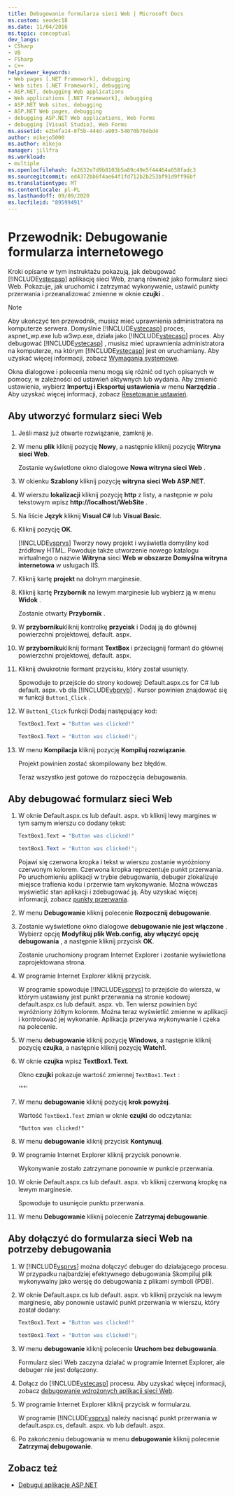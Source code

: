 ```yaml
---
title: Debugowanie formularza sieci Web | Microsoft Docs
ms.custom: seodec18
ms.date: 11/04/2016
ms.topic: conceptual
dev_langs:
- CSharp
- VB
- FSharp
- C++
helpviewer_keywords:
- Web pages [.NET Framework], debugging
- Web sites [.NET Framework], debugging
- ASP.NET, debugging Web applications
- Web applications [.NET Framework], debugging
- ASP.NET Web sites, debugging
- ASP.NET Web pages, debugging
- debugging ASP.NET Web applications, Web Forms
- debugging [Visual Studio], Web Forms
ms.assetid: e2b4fa14-8f5b-444d-a903-54070b784bd4
author: mikejo5000
ms.author: mikejo
manager: jillfra
ms.workload:
- multiple
ms.openlocfilehash: fa2632e7d9b8103b5a89c49e5f44464a658fadc3
ms.sourcegitcommit: ed4372bb6f4ae64f1fd712b2b253bf91d9ff96bf
ms.translationtype: MT
ms.contentlocale: pl-PL
ms.lasthandoff: 09/09/2020
ms.locfileid: "89599491"
---
```

# <a name="walkthrough-debugging-a-web-form"></a>Przewodnik: Debugowanie formularza internetowego
Kroki opisane w tym instruktażu pokazują, jak debugować [!INCLUDE[vstecasp](../code-quality/includes/vstecasp_md.md)] aplikację sieci Web, znaną również jako formularz sieci Web. Pokazuje, jak uruchomić i zatrzymać wykonywanie, ustawić punkty przerwania i przeanalizować zmienne w oknie **czujki** .

> [!NOTE]
> Aby ukończyć ten przewodnik, musisz mieć uprawnienia administratora na komputerze serwera. Domyślnie [!INCLUDE[vstecasp](../code-quality/includes/vstecasp_md.md)] proces, aspnet_wp.exe lub w3wp.exe, działa jako [!INCLUDE[vstecasp](../code-quality/includes/vstecasp_md.md)] proces. Aby debugować [!INCLUDE[vstecasp](../code-quality/includes/vstecasp_md.md)] , musisz mieć uprawnienia administratora na komputerze, na którym [!INCLUDE[vstecasp](../code-quality/includes/vstecasp_md.md)] jest on uruchamiany. Aby uzyskać więcej informacji, zobacz [Wymagania systemowe](../debugger/aspnet-debugging-system-requirements.md).

Okna dialogowe i polecenia menu mogą się różnić od tych opisanych w pomocy, w zależności od ustawień aktywnych lub wydania. Aby zmienić ustawienia, wybierz **Importuj i Eksportuj ustawienia** w menu **Narzędzia** . Aby uzyskać więcej informacji, zobacz [Resetowanie ustawień](../ide/environment-settings.md#reset-settings).

## <a name="to-create-the-web-form"></a>Aby utworzyć formularz sieci Web

1. Jeśli masz już otwarte rozwiązanie, zamknij je.

2. W menu **plik** kliknij pozycję **Nowy**, a następnie kliknij pozycję **Witryna sieci Web**.

    Zostanie wyświetlone okno dialogowe **Nowa witryna sieci Web** .

3. W okienku **Szablony** kliknij pozycję **witryna sieci Web ASP.NET**.

4. W wierszu **lokalizacji** kliknij pozycję **http** z listy, a następnie w polu tekstowym wpisz **http://localhost/WebSite** .

5. Na liście **Język** kliknij **Visual C#** lub **Visual Basic**.

6. Kliknij pozycję **OK**.

    [!INCLUDE[vsprvs](../code-quality/includes/vsprvs_md.md)] Tworzy nowy projekt i wyświetla domyślny kod źródłowy HTML. Powoduje także utworzenie nowego katalogu wirtualnego o nazwie **Witryna** sieci **Web w obszarze Domyślna witryna internetowa** w usługach IIS.

7. Kliknij kartę **projekt** na dolnym marginesie.

8. Kliknij kartę **Przybornik** na lewym marginesie lub wybierz ją w menu **Widok** .

    Zostanie otwarty **Przybornik** .

9. W **przyborniku**kliknij kontrolkę **przycisk** i Dodaj ją do głównej powierzchni projektowej, default. aspx.

10. W **przyborniku**kliknij formant **TextBox** i przeciągnij formant do głównej powierzchni projektowej, default. aspx.

11. Kliknij dwukrotnie formant przycisku, który został usunięty.

     Spowoduje to przejście do strony kodowej: Default.aspx.cs for C# lub default. aspx. vb dla [!INCLUDE[vbprvb](../code-quality/includes/vbprvb_md.md)] . Kursor powinien znajdować się w funkcji `Button1_Click` .

12. W `Button1_Click` funkcji Dodaj następujący kod:

    ```vb
    TextBox1.Text = "Button was clicked!"
    ```

    ```csharp
    TextBox1.Text = "Button was clicked!";
    ```

13. W menu **Kompilacja** kliknij pozycję **Kompiluj rozwiązanie**.

     Projekt powinien zostać skompilowany bez błędów.

     Teraz wszystko jest gotowe do rozpoczęcia debugowania.

## <a name="to-debug-the-web-form"></a>Aby debugować formularz sieci Web

1. W oknie Default.aspx.cs lub default. aspx. vb kliknij lewy margines w tym samym wierszu co dodany tekst:

   ```vb
   TextBox1.Text = "Button was clicked!"
   ```

   ```csharp
   textBox1.Text = "Button was clicked!";
   ```

    Pojawi się czerwona kropka i tekst w wierszu zostanie wyróżniony czerwonym kolorem. Czerwona kropka reprezentuje punkt przerwania. Po uruchomieniu aplikacji w trybie debugowania, debuger zlokalizuje miejsce trafienia kodu i przerwie tam wykonywanie. Można wówczas wyświetlić stan aplikacji i zdebugować ją. Aby uzyskać więcej informacji, zobacz [punkty przerwania](/previous-versions/ktf38f66(v=vs.100)).

2. W menu **Debugowanie** kliknij polecenie **Rozpocznij debugowanie**.

3. Zostanie wyświetlone okno dialogowe **debugowanie nie jest włączone** . Wybierz opcję **Modyfikuj plik Web.config, aby włączyć opcję debugowania** , a następnie kliknij przycisk **OK**.

    Zostanie uruchomiony program Internet Explorer i zostanie wyświetlona zaprojektowana strona.

4. W programie Internet Explorer kliknij przycisk.

    W programie spowoduje [!INCLUDE[vsprvs](../code-quality/includes/vsprvs_md.md)] to przejście do wiersza, w którym ustawiany jest punkt przerwania na stronie kodowej default.aspx.cs lub default. aspx. vb. Ten wiersz powinien być wyróżniony żółtym kolorem. Można teraz wyświetlić zmienne w aplikacji i kontrolować jej wykonanie. Aplikacja przerywa wykonywanie i czeka na polecenie.

5. W menu **debugowanie** kliknij pozycję **Windows**, a następnie kliknij pozycję **czujka**, a następnie kliknij pozycję **Watch1**.

6. W oknie **czujka** wpisz **TextBox1. Text**.

    Okno **czujki** pokazuje wartość zmiennej `TextBox1.Text` :

   '""'

7. W menu **debugowanie** kliknij pozycję **krok powyżej**.

    Wartość `TextBox1.Text` zmian w oknie **czujki** do odczytania:

   `"Button was clicked!"`

8. W menu **debugowanie** kliknij przycisk **Kontynuuj**.

9. W programie Internet Explorer kliknij przycisk ponownie.

     Wykonywanie zostało zatrzymane ponownie w punkcie przerwania.

10. W oknie Default.aspx.cs lub default. aspx. vb kliknij czerwoną kropkę na lewym marginesie.

     Spowoduje to usunięcie punktu przerwania.

11. W menu **Debugowanie** kliknij polecenie **Zatrzymaj debugowanie**.

## <a name="to-attach-to-the-web-form-for-debugging"></a>Aby dołączyć do formularza sieci Web na potrzeby debugowania

1. W [!INCLUDE[vsprvs](../code-quality/includes/vsprvs_md.md)] można dołączyć debuger do działającego procesu. W przypadku najbardziej efektywnego debugowania Skompiluj plik wykonywalny jako wersję do debugowania z plikami symboli (PDB).

2. W oknie Default.aspx.cs lub default. aspx. vb kliknij przycisk na lewym marginesie, aby ponownie ustawić punkt przerwania w wierszu, który został dodany:

   ```vb
   TextBox1.Text = "Button was clicked!"
   ```

   ```csharp
   textBox1.Text = "Button was clicked!";
   ```

3. W menu **debugowanie** kliknij polecenie **Uruchom bez debugowania**.

    Formularz sieci Web zaczyna działać w programie Internet Explorer, ale debuger nie jest dołączony.

4. Dołącz do [!INCLUDE[vstecasp](../code-quality/includes/vstecasp_md.md)] procesu. Aby uzyskać więcej informacji, zobacz [debugowanie wdrożonych aplikacji sieci Web](../debugger/debugging-deployed-web-applications.md).

5. W programie Internet Explorer kliknij przycisk w formularzu.

    W programie [!INCLUDE[vsprvs](../code-quality/includes/vsprvs_md.md)] należy nacisnąć punkt przerwania w default.aspx.cs, default. aspx. vb lub default. aspx.

6. Po zakończeniu debugowania w menu **debugowanie** kliknij polecenie **Zatrzymaj debugowanie**.

## <a name="see-also"></a>Zobacz też

- [Debuguj aplikacje ASP.NET](../debugger/how-to-enable-debugging-for-aspnet-applications.md)
